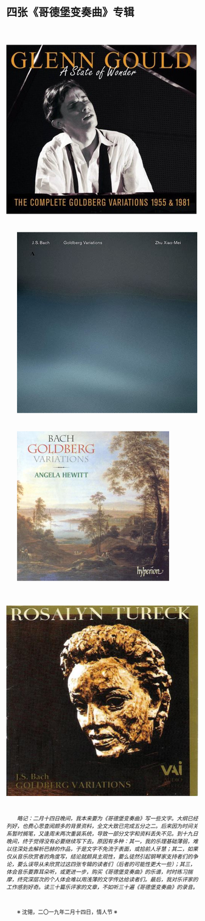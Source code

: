 # 四张《哥德堡变奏曲》专辑

&emsp;&emsp;

&emsp;&emsp;![A State of Wonder](https://github.com/voyageplanet/treatise/blob/master/_img_/20190214-a-state-of-wonder.jpg)

&emsp;&emsp;

&emsp;&emsp;![Zhu Xiao Mei - Goldberg Variations](https://github.com/voyageplanet/treatise/blob/master/_img_/20190214-zxm-gv.jpg)

&emsp;&emsp;

&emsp;&emsp;![Angela Hewitt - Goldberg Variations](https://github.com/voyageplanet/treatise/blob/master/_img_/20190214-ah-gv.jpg)

&emsp;&emsp;

&emsp;&emsp;![Rosalyn Tureck - Goldberg Variations](https://github.com/voyageplanet/treatise/blob/master/_img_/20190214-rt-gv.jpg)

&emsp;&emsp;

&emsp;&emsp;_略记：二月十四日晚间，我本来要为《哥德堡变奏曲》写一些文字。大纲已经列好，也费心思查阅颇多的背景资料，全文大致已完成五分之二。后来因为时间关系暂时搁笔，又逢周末两次重装系统，导致一部分文字和资料丢失不见。到十九日晚间，终于觉得没有必要继续写下去。原因有多种：其一，我的乐理基础薄弱，难以往深处去解析巴赫的作品，于是文字不免流于表面，或拾前人牙慧；其二，如果仅从音乐欣赏者的角度写，结论就颇具主观性，要么徒然引起钢琴家支持者们的争论，要么误导从未欣赏过这四张专辑的读者们（后者的可能性更大一些）；其三，体会音乐要靠耳朵听，或更进一步，购买《哥德堡变奏曲》的乐谱，时时练习揣摩，终究深层次的个人体会难以用浅薄的文字传达给读者们。最后，我对乐评家的工作感到好奇。读三十篇乐评家的文章，不如听三十遍《哥德堡变奏曲》的录音。_

&emsp;&emsp;

&emsp;&emsp;※ 沈翎，二〇一九年二月十四日，情人节 ※